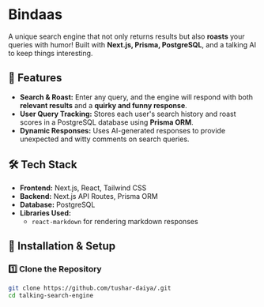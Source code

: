 # Bindaas

A unique search engine that not only returns results but also **roasts** your queries with humor! Built with **Next.js, Prisma, PostgreSQL**, and a talking AI to keep things interesting.

## 🚀 Features

- **Search & Roast:** Enter any query, and the engine will respond with both **relevant results** and a **quirky and funny response**.  
- **User Query Tracking:** Stores each user's search history and roast scores in a PostgreSQL database using **Prisma ORM**.  
- **Dynamic Responses:** Uses AI-generated responses to provide unexpected and witty comments on search queries.  

## 🛠️ Tech Stack

- **Frontend:** Next.js, React, Tailwind CSS  
- **Backend:** Next.js API Routes, Prisma ORM  
- **Database:** PostgreSQL  
- **Libraries Used:**  
  - `react-markdown` for rendering markdown responses  

## 🎯 Installation & Setup

### 1️⃣ Clone the Repository
```sh
git clone https://github.com/tushar-daiya/.git
cd talking-search-engine
